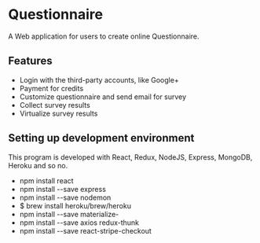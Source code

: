 # Questionnaire
A Web application for users to create online Questionnaire. <br> 

## Features

- Login with the third-party accounts, like Google+
- Payment for credits
- Customize questionnaire and send email for survey
- Collect survey results
- Virtualize survey results

## Setting up development environment

This program is developed with React, Redux, NodeJS, Express, MongoDB, Heroku and so no.

- npm install react
- npm install --save express
- npm install --save nodemon
- $ brew install heroku/brew/heroku
- npm install --save materialize-
- npm install --save axios redux-thunk
- npm install --save react-stripe-checkout

